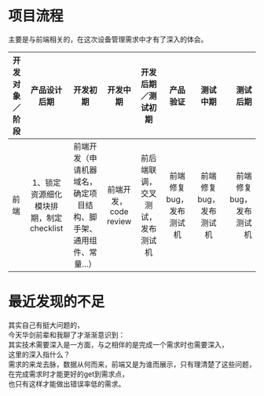 # 项目流程
主要是与前端相关的，在这次设备管理需求中才有了深入的体会。

| 开发对象／阶段 | 产品设计后期 | 开发初期 | 开发中期 | 开发后期／测试初期 | 产品验证 | 测试中期 | 测试后期 |
| ------------- |:-------------:| :-------------:| :-------------:| :-------------:|:-------------:|:-------------:|-----:|
| 前端 | 1、锁定资源细化模块排期，制定checklist | 前端开发（申请机器域名，确定项目结构、脚手架、通用组件、常量...） | 前端开发，code review | 前后端联调，交叉测试，发布测试机 | 前端修复bug，发布测试机 | 前端修复bug，发布测试机 | 前端修复bug，发布测试机 |

# 最近发现的不足
其实自己有挺大问题的，  
今天华剑前辈和我聊了才渐渐意识到：  
其实技术需要深入是一方面，与之相伴的是完成一个需求时也需要深入，  
这里的深入指什么？  
需求的来龙去脉，数据从何而来，前端又是为谁而展示，只有理清楚了这些问题，  
在完成需求时才能更好的get到需求点，  
也只有这样才能做出错误率低的需求。
